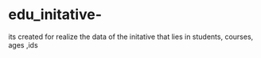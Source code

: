 # edu_initative-
its created for realize the data of the initative that lies in students, courses, ages ,ids 
